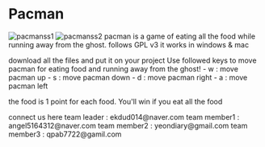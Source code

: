 # Pacman
<pacman game>

![pacmanss1](https://cloud.githubusercontent.com/assets/13501499/8998702/20edfafc-3731-11e5-87c3-724d257d680b.PNG)
![pacmanss2](https://cloud.githubusercontent.com/assets/13501499/8998704/250b1ff2-3731-11e5-84e5-c8e1967453cd.PNG)
pacman is a game of eating all the food while running away from the ghost.
follows GPL v3
it works in windows & mac

<How to execute>
download all the files and put it on your project

<How to play>
Use followed keys to move pacman for eating food and running away from the ghost!
- w : move pacman up
- s : move pacman down
- d : move pacman right
- a : move pacman left

the food is 1 point for each food. You'll win if you eat all the food

<How to contribute>
connect us here
team leader : ekdud014@naver.com
team member1 : angel5164312@naver.com
team member2 : yeondiary@gmail.com
team member3 : qpab7722@gamil.com

